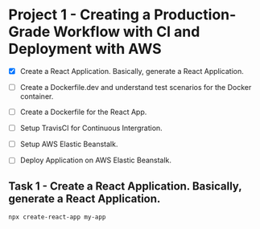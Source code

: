 # Project 1 - Creating a Production-Grade Workflow with CI and Deployment with AWS
- [X] Create a React Application. Basically, generate a React Application.
- [ ] Create a Dockerfile.dev and understand test scenarios for the Docker container.
- [ ] Create a Dockerfile for the React App.
- [ ] Setup TravisCI for Continuous Intergration.
- [ ] Setup AWS Elastic Beanstalk.
- [ ] Deploy Application on AWS Elastic Beanstalk.


## Task 1 - Create a React Application. Basically, generate a React Application.

```
npx create-react-app my-app
```